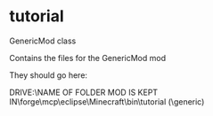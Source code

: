 tutorial
========

GenericMod class

Contains the files for the GenericMod mod

They should go here:

DRIVE:\NAME OF FOLDER MOD IS KEPT IN\forge\mcp\eclipse\Minecraft\bin\tutorial (\generic)
